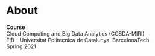 # About

**Course**  
Cloud Computing and Big Data Analytics  (CCBDA-MIRI)  
FIB - Universitat Politècnica de Catalunya. BarcelonaTech  
Spring 2021
